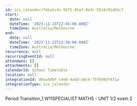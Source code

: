 ```yaml
---
id: ics_calender/7eba1c4c-92f5-45a7-8e3c-55c8c91dd1c7
start:
  date: null
  dateTime: '2023-11-23T22:45:00.000Z'
  timeZone: Australia/Melbourne
end:
  date: null
  dateTime: '2023-11-23T22:50:00.000Z'
  timeZone: Australia/Melbourne
recurrence: null
recurringEventId: null
attendees: []
attachments: []
calendarId: School Timetable
location: null
integrationId: d6aa3dbf-c4e0-4a4d-a9c9-75f6905f471a
integrationType: ics_calendar
---
```

Period Transition_1
W11SPECIALIST MATHS - UNIT 1/2 exam 2